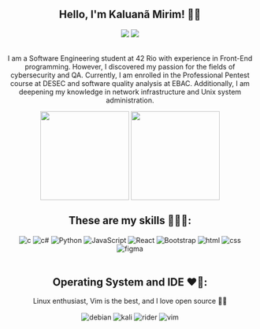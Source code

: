 <div align="center">
  <h2> Hello, I'm Kaluanã Mirim! 👋🏽 </h2>
    <a https://www.linkedin.com/in/kaluanabarcelos/ > <img src="https://img.shields.io/badge/LinkedIn-0077B5?style=for-the-badge&logo=linkedin&logoColor=white" /></a>
    <img src="https://img.shields.io/badge/Gmail-D14836?style=for-the-badge&logo=gmail&logoColor=white" (mailto:kaluanamba@gmail.com) /><br><br>
  
<p aling = "center">I am a Software Engineering student at 42 Rio with experience in Front-End programming. However, I discovered my passion for the fields of cybersecurity and QA. Currently, I am enrolled in the Professional Pentest course at DESEC and software quality analysis at EBAC. Additionally, I am deepening my knowledge in network infrastructure and Unix system administration.</p>

  <div tyle="display: inline_block">
    <img align="center" height="180em" src="https://github-readme-stats.vercel.app/api?username=kmirim&show_icons=true&theme=midnight-purple"  />
    <img align="center" height="180em" src="https://github-readme-stats.vercel.app/api/top-langs/?username=kmirim&layout=compact&langs_count=16&theme=midnight-purple"  />
  </div>

  ## These are my skills 🧑🏽‍💻:
  
  <div style="display: inline_block">
    <img align="center" height="" width="" alt="c" src="https://img.shields.io/badge/C-00599C?style=for-the-badge&logo=c&logoColor=white" />
    <img align="center" height="" width="" alt="c#" src="https://img.shields.io/badge/C%23-239120?style=for-the-badge&logo=c-sharp&logoColor=white" />
    <img align="center" height="" width="" alt="Python" src="https://img.shields.io/badge/Python-14354C?style=for-the-badge&logo=python&logoColor=white" />
    <img align="center" height="" width="" alt="JavaScript" src="https://img.shields.io/badge/JavaScript-F7DF1E?style=for-the-badge&logo=javascript&logoColor=black" />
    <img align="center" height="" width="" alt="React" src="https://img.shields.io/badge/React-20232A?style=for-the-badge&logo=react&logoColor=61DAFB" />
    <img align="center" height="" width="" alt="Bootstrap" src="https://img.shields.io/badge/Bootstrap-563D7C?style=for-the-badge&logo=bootstrap&logoColor=white" />
    <img align="center" height="" width="" alt="html" src="https://img.shields.io/badge/HTML-239120?style=for-the-badge&logo=html5&logoColor=white" />
    <img align="center" height="" width="" alt="css" src="https://img.shields.io/badge/CSS3-1572B6?style=for-the-badge&logo=css3&logoColor=white" />
    <img align="center" height="" width="" alt="figma" src="https://img.shields.io/badge/Figma-F24E1E?style=for-the-badge&logo=figma&logoColor=white" />
  </div><br>
  
  
  ## Operating System and IDE ❤️‍🔥:
  Linux enthusiast, Vim is the best, and I love open source 🫶🏽
  <div style="display: inline_block">
    <img align="center" alt="debian" src="https://img.shields.io/badge/Debian-A81D33?style=for-the-badge&logo=debian&logoColor=white" />
    <img align="center" alt="kali" src="https://img.shields.io/badge/Kali_Linux-557C94?style=for-the-badge&logo=kali-linux&logoColor=white" />
    <img align="center" alt="rider" src="https://img.shields.io/badge/Rider-000000?style=for-the-badge&logo=Rider&logoColor=white" />
    <img align="center" alt="vim" src="https://img.shields.io/badge/VIM-%2311AB00.svg?&style=for-the-badge&logo=vim&logoColor=white" />
  </div>

</div>


  
